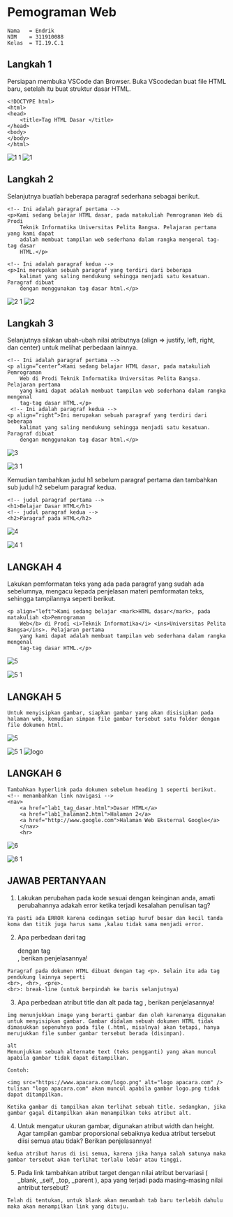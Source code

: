 # Pemograman Web
~~~
Nama   = Endrik
NIM    = 311910088
Kelas  = TI.19.C.1
~~~
## Langkah 1 
Persiapan membuka VSCode dan Browser.
Buka VScodedan buat file HTML baru, setelah itu buat struktur dasar HTML.
~~~
<!DOCTYPE html>
<html>
<head>
    <title>Tag HTML Dasar </title>
</head>
<body>
</body>
</html>
~~~
![1 1](https://user-images.githubusercontent.com/81820421/113442325-0b9f9380-941a-11eb-9bc8-ed443efe6c38.JPG)
![1](https://user-images.githubusercontent.com/81820421/113442326-0cd0c080-941a-11eb-954f-481f712beb2e.JPG)


## Langkah 2
Selanjutnya buatlah beberapa paragraf sederhana sebagai berikut.
~~~
<!-- Ini adalah paragraf pertama -->
<p>Kami sedang belajar HTML dasar, pada matakuliah Pemrograman Web di Prodi 
    Teknik Informatika Universitas Pelita Bangsa. Pelajaran pertama yang kami dapat 
    adalah membuat tampilan web sederhana dalam rangka mengenal tag-tag dasar 
    HTML.</p>
    
<!-- Ini adalah paragraf kedua -->
<p>Ini merupakan sebuah paragraf yang terdiri dari beberapa 
    kalimat yang saling mendukung sehingga menjadi satu kesatuan. Paragraf dibuat 
    dengan menggunakan tag dasar html.</p> 
 ~~~
 
![2 1](https://user-images.githubusercontent.com/81820421/113442471-4f929880-941a-11eb-9468-e74b141d2c04.JPG)
![2](https://user-images.githubusercontent.com/81820421/113442475-50c3c580-941a-11eb-9afb-6cb78f8639df.JPG)

## Langkah 3

Selanjutnya silakan ubah-ubah nilai atributnya (align => justify, left, right, dan center) untuk melihat perbedaan lainnya.
~~~
<!-- Ini adalah paragraf pertama -->
<p align=”center”>Kami sedang belajar HTML dasar, pada matakuliah Pemrograman 
    Web di Prodi Teknik Informatika Universitas Pelita Bangsa. Pelajaran pertama 
    yang kami dapat adalah membuat tampilan web sederhana dalam rangka mengenal 
    tag-tag dasar HTML.</p>
 <!-- Ini adalah paragraf kedua -->
<p align=”right”>Ini merupakan sebuah paragraf yang terdiri dari beberapa 
    kalimat yang saling mendukung sehingga menjadi satu kesatuan. Paragraf dibuat 
    dengan menggunakan tag dasar html.</p>
 ~~~
 
![3](https://user-images.githubusercontent.com/81820421/113443392-1a874580-941c-11eb-9583-8b2f0d7589c7.JPG)

![3 1](https://user-images.githubusercontent.com/81820421/113442556-718c1b00-941a-11eb-8dea-38bd128cc2d6.JPG)


Kemudian tambahkan judul h1 sebelum paragraf pertama dan tambahkan sub judul h2 sebelum paragraf kedua.
~~~
<!-- judul paragraf pertama -->
<h1>Belajar Dasar HTML</h1>
<!-- judul paragraf kedua -->
<h2>Paragraf pada HTML</h2>
~~~

![4](https://user-images.githubusercontent.com/81820421/113443430-2d017f00-941c-11eb-8124-3895fcb44580.JPG)


![4 1](https://user-images.githubusercontent.com/81820421/113442630-97192480-941a-11eb-9b03-8af415eb2c7d.JPG)

## LANGKAH 4
Lakukan pemformatan teks yang ada pada paragraf yang sudah ada sebelumnya, mengacu kepada penjelasan materi pemformatan teks, sehingga tampilannya seperti berikut.
~~~
<p align="left">Kami sedang belajar <mark>HTML dasar</mark>, pada matakuliah <b>Pemrograman
    Web</b> di Prodi <i>Teknik Informatika</i> <ins>Universitas Pelita Bangsa</ins>. Pelajaran pertama
    yang kami dapat adalah membuat tampilan web sederhana dalam rangka mengenal
    tag-tag dasar HTML.</p>
~~~

  ![5](https://user-images.githubusercontent.com/81820421/113443455-37bc1400-941c-11eb-83d1-9869b8479748.JPG)

![5 1](https://user-images.githubusercontent.com/81820421/113442769-de9fb080-941a-11eb-9789-d6ce8690e08c.JPG)

## LANGKAH 5
~~~
Untuk menyisipkan gambar, siapkan gambar yang akan disisipkan pada halaman web, kemudian simpan file gambar tersebut satu folder dengan file dokumen html.
~~~
![5](https://user-images.githubusercontent.com/81820421/113443523-5a4e2d00-941c-11eb-851f-9e723d8c8628.JPG)


![5 1](https://user-images.githubusercontent.com/81820421/113443037-5cfc5280-941b-11eb-8461-0f39ccb6f7eb.JPG)
![logo](https://user-images.githubusercontent.com/81820421/113442898-1a3a7a80-941b-11eb-8467-8dad0e32b1f4.JPG)

## LANGKAH 6
~~~
Tambahkan hyperlink pada dokumen sebelum heading 1 seperti berikut.
<!-- menambahkan link navigasi -->
<nav>
    <a href="lab1_tag_dasar.html">Dasar HTML</a>
    <a href="lab1_halaman2.html">Halaman 2</a>
    <a href="http://www.google.com">Halaman Web Eksternal Google</a>
    </nav>
    <hr>  
  ~~~
![6](https://user-images.githubusercontent.com/81820421/113443548-6803b280-941c-11eb-9715-1655d9066535.JPG)

![6 1](https://user-images.githubusercontent.com/81820421/113442994-4a821900-941b-11eb-8988-6a1bc68708ea.JPG)

## JAWAB PERTANYAAN

1. Lakukan perubahan pada kode sesuai dengan keinginan anda, amati perubahannya adakah error ketika terjadi kesalahan penulisan tag?
~~~
Ya pasti ada ERROR karena codingan setiap huruf besar dan kecil tanda koma dan titik juga harus sama ,kalau tidak sama menjadi error.
~~~
2. Apa perbedaan dari tag <p> dengan tag <br>, berikan penjelasannya!

~~~
Paragraf pada dokumen HTML dibuat dengan tag <p>. Selain itu ada tag pendukung lainnya seperti 
<br>, <hr>, <pre>.
<br>: break-line (untuk berpindah ke baris selanjutnya)
~~~

3. Apa perbedaan atribut title dan alt pada tag <img>, berikan penjelasannya!

~~~
img menunjukkan image yang berarti gambar dan oleh karenanya digunakan untuk menyisipkan gambar. Gambar didalam sebuah dokumen HTML tidak dimasukkan sepenuhnya pada file (.html, misalnya) akan tetapi, hanya merujukkan file sumber gambar tersebut berada (disimpan).

alt
Menunjukkan sebuah alternate text (teks pengganti) yang akan muncul apabila gambar tidak dapat ditampilkan.

Contoh:

<img src="https://www.apacara.com/logo.png" alt="logo apacara.com" />
tulisan "logo apacara.com" akan muncul apabila gambar logo.png tidak dapat ditampilkan.

Ketika gambar di tampilkan akan terlihat sebuah title. sedangkan, jika gambar gagal ditampilkan akan menampilkan teks atribut alt.
~~~

4. Untuk mengatur ukuran gambar, digunakan atribut width dan height. Agar tampilan gambar 
proporsional sebaiknya kedua atribut tersebut diisi semua atau tidak? Berikan penjelasannya!
 ~~~
 kedua atribut harus di isi semua, karena jika hanya salah satunya maka gambar tersebut akan terlihat terlalu lebar atau tinggi.
 ~~~
 5. Pada link tambahkan atribut target dengan nilai atribut bervariasi ( _blank, _self, _top, 
_parent ), apa yang terjadi pada masing-masing nilai antribut tersebut?

~~~
Telah di tentukan, untuk blank akan menambah tab baru terlebih dahulu maka akan menampilkan link yang dituju.
~~~




